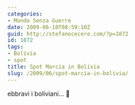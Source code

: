 ```yaml
---
categories:
- Mondo Senza Guerre
date: 2009-06-10T08:59:10Z
guid: http://stefanocecere.com/?p=1872
id: 1872
tags:
- Bolivia
- spot
title: Spot Marcia in Bolivia
slug: /2009/06/spot-marcia-in-bolivia/
---
```


ebbravi i boliviani… 🙂